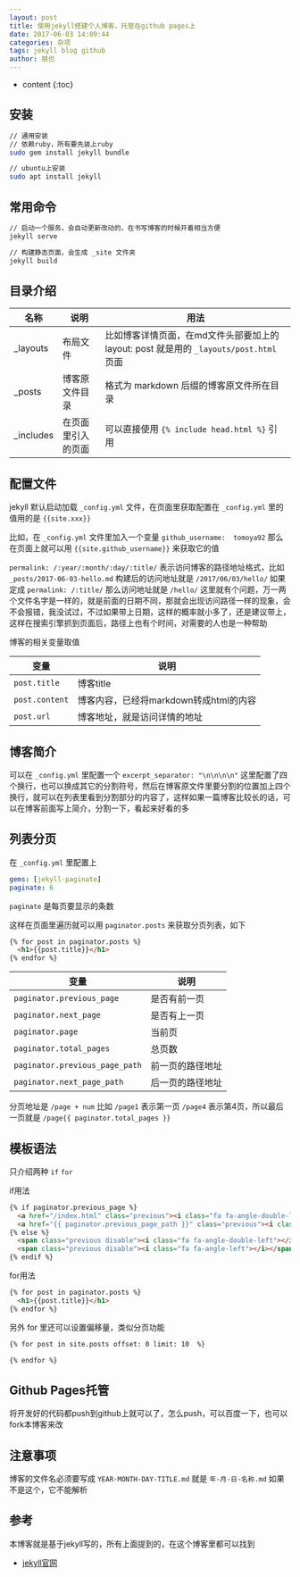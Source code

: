 ```yaml
---
layout: post
title: 使用jekyll搭建个人博客，托管在github pages上
date: 2017-06-03 14:09:44
categories: 杂项
tags: jekyll blog github
author: 朋也
---
```


* content
{:toc}

## 安装

```sh
// 通用安装
// 依赖ruby，所有要先装上ruby
sudo gem install jekyll bundle

// ubuntu上安装
sudo apt install jekyll
```




## 常用命令

```sh
// 启动一个服务，会自动更新改动的，在书写博客的时候开着相当方便
jekyll serve

// 构建静态页面，会生成 _site 文件夹
jekyll build
```

## 目录介绍

| 名称     | 说明     | 用法                                                                                 |
|----------|----------|--------------------------------------------------------------------------------------|
| _layouts | 布局文件 | 比如博客详情页面，在md文件头部要加上的 layout: post 就是用的 `_layouts/post.html` 页面  |
| _posts | 博客原文件目录 | 格式为 markdown 后缀的博客原文件所在目录 |
| _includes | 在页面里引入的页面 | 可以直接使用 `{% include head.html %}` 引用 |

## 配置文件

jekyll 默认启动加载 `_config.yml` 文件，在页面里获取配置在 `_config.yml` 里的值用的是 `{{site.xxx}}`

比如，在 `_config.yml` 文件里加入一个变量 `github_username:  tomoya92` 那么在页面上就可以用 `{{site.github_username}}` 来获取它的值

`permalink: /:year/:month/:day/:title/` 表示访问博客的路径地址格式，比如 `_posts/2017-06-03-hello.md` 构建后的访问地址就是 `/2017/06/03/hello/` 如果定成 `permalink: /:title/` 那么访问地址就是 `/hello/` 这里就有个问题，万一两个文件名字是一样的，就是前面的日期不同，那就会出现访问路径一样的现象，会不会报错，我没试过，不过如果带上日期，这样的概率就小多了，还是建议带上，这样在搜索引擎抓到页面后，路径上也有个时间，对需要的人也是一种帮助

博客的相关变量取值

| 变量           | 说明                                   |
|----------------|----------------------------------------|
| `post.title`   | 博客title                              |
| `post.content` | 博客内容，已经将markdown转成html的内容 |
| `post.url`     | 博客地址，就是访问详情的地址           |

## 博客简介

可以在 `_config.yml` 里配置一个 `excerpt_separator: "\n\n\n\n"` 这里配置了四个换行，也可以换成其它的分割符号，然后在博客原文件里要分割的位置加上四个换行，就可以在列表里看到分割部分的内容了，这样如果一篇博客比较长的话，可以在博客前面写上简介，分割一下，看起来好看的多

## 列表分页

在 `_config.yml` 里配置上

```yml
gems: [jekyll-paginate]
paginate: 6
```

`paginate` 是每页要显示的条数

这样在页面里遍历就可以用 `paginator.posts` 来获取分页列表，如下

```html
{% for post in paginator.posts %}
  <h1>{{post.title}}</h1>
{% endfor %}
```

变量                           | 说明
-------------------------------|-----------------
`paginator.previous_page`      | 是否有前一页
`paginator.next_page`          | 是否有上一页
`paginator.page`               | 当前页
`paginator.total_pages`        | 总页数
`paginator.previous_page_path` | 前一页的路径地址
`paginator.next_page_path`     | 后一页的路径地址

分页地址是 `/page + num` 比如 `/page1` 表示第一页 `/page4` 表示第4页，所以最后一页就是 `/page{{ paginator.total_pages }}`

## 模板语法

只介绍两种 `if` `for`

if用法

```html
{% if paginator.previous_page %}
  <a href="/index.html" class="previous"><i class="fa fa-angle-double-left"></i></a>
  <a href="{{ paginator.previous_page_path }}" class="previous"><i class="fa fa-angle-left"></i></a>
{% else %}
  <span class="previous disable"><i class="fa fa-angle-double-left"></i></span>
  <span class="previous disable"><i class="fa fa-angle-left"></i></span>
{% endif %}
```

for用法

```html
{% for post in paginator.posts %}
  <h1>{{post.title}}</h1>
{% endfor %}
```

另外 for 里还可以设置偏移量，类似分页功能

```html
{% for post in site.posts offset: 0 limit: 10  %}

{% endfor %}
```

## Github Pages托管

将开发好的代码都push到github上就可以了，怎么push，可以百度一下，也可以fork本博客来改

## 注意事项

博客的文件名必须要写成 `YEAR-MONTH-DAY-TITLE.md` 就是 `年-月-日-名称.md` 如果不是这个，它不能解析

## 参考

本博客就是基于jekyll写的，所有上面提到的，在这个博客里都可以找到

- [jekyll官网](http://jekyllrb.com/)
